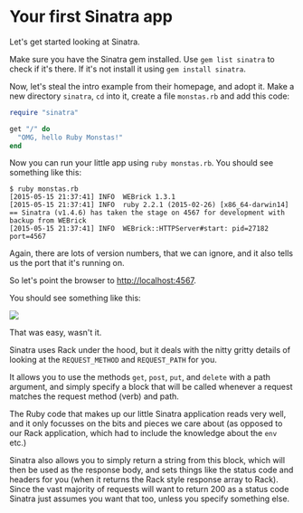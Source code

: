 # Your first Sinatra app

Let's get started looking at Sinatra.

Make sure you have the Sinatra gem installed. Use `gem list sinatra` to
check if it's there. If it's not install it using `gem install sinatra`.

Now, let's steal the intro example from their homepage, and adopt it. Make a
new directory `sinatra`, `cd` into it, create a file `monstas.rb` and add this
code:

```ruby
require "sinatra"

get "/" do
  "OMG, hello Ruby Monstas!"
end
```

Now you can run your little app using `ruby monstas.rb`. You should see
something like this:

```
$ ruby monstas.rb
[2015-05-15 21:37:41] INFO  WEBrick 1.3.1
[2015-05-15 21:37:41] INFO  ruby 2.2.1 (2015-02-26) [x86_64-darwin14]
== Sinatra (v1.4.6) has taken the stage on 4567 for development with backup from WEBrick
[2015-05-15 21:37:41] INFO  WEBrick::HTTPServer#start: pid=27182 port=4567
```

Again, there are lots of version numbers, that we can ignore, and it
also tells us the port that it's running on.

So let's point the browser to <a href="http://localhost:4567">http://localhost:4567</a>.

You should see something like this:

<img src="/assets/images/09-sinatra_1.png">

That was easy, wasn't it.

Sinatra uses Rack under the hood, but it deals with the nitty gritty details of
looking at the `REQUEST_METHOD` and `REQUEST_PATH` for you.

It allows you to use the methods `get`, `post`, `put`, and `delete`
with a path argument, and simply specify a block that will be called whenever a
request matches the request method (verb) and path.

The Ruby code that makes up our little Sinatra application reads very well,
and it only focusses on the bits and pieces we care about (as opposed to our
Rack application, which had to include the knowledge about the `env` etc.)

Sinatra also allows you to simply return a string from this block, which will
then be used as the response body, and sets things like the status code and
headers for you (when it returns the Rack style response array to Rack). Since
the vast majority of requests will want to return 200 as a status code Sinatra
just assumes you want that too, unless you specify something else.

